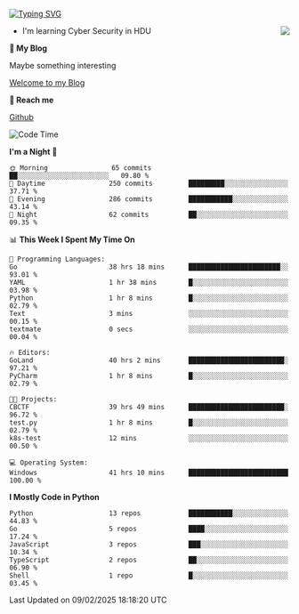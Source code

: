 [![Typing SVG](https://readme-typing-svg.herokuapp.com?font=Fira+Code&pause=1000&random=false&width=450&height=60&lines=Hello+%F0%9F%91%8B%F0%9F%8F%BB;I'm+JBNRZ)](https://git.io/typing-svg)

<a href="#">
  <img align="right" src="https://github-readme-stats.vercel.app/api?username=JBNRZ&show_icons=true&bg_color=15,f2f7fd,E0EAFC" />
</a>

- I'm learning Cyber Security in HDU

 **🌱 My Blog**

Maybe something interesting

[Welcome to my Blog](https://jbnrz.com.cn/)

 **💬 Reach me** 

[Github](https://github.com/JBNRZ)


<!--START_SECTION:waka-->
![Code Time](http://img.shields.io/badge/Code%20Time-956%20hrs%2029%20mins-blue)

**I'm a Night 🦉** 

```text
🌞 Morning                65 commits          ██░░░░░░░░░░░░░░░░░░░░░░░   09.80 % 
🌆 Daytime                250 commits         █████████░░░░░░░░░░░░░░░░   37.71 % 
🌃 Evening                286 commits         ███████████░░░░░░░░░░░░░░   43.14 % 
🌙 Night                  62 commits          ██░░░░░░░░░░░░░░░░░░░░░░░   09.35 % 
```


📊 **This Week I Spent My Time On** 

```text
💬 Programming Languages: 
Go                       38 hrs 18 mins      ███████████████████████░░   93.01 % 
YAML                     1 hr 38 mins        █░░░░░░░░░░░░░░░░░░░░░░░░   03.98 % 
Python                   1 hr 8 mins         █░░░░░░░░░░░░░░░░░░░░░░░░   02.79 % 
Text                     3 mins              ░░░░░░░░░░░░░░░░░░░░░░░░░   00.15 % 
textmate                 0 secs              ░░░░░░░░░░░░░░░░░░░░░░░░░   00.04 % 

🔥 Editors: 
GoLand                   40 hrs 2 mins       ████████████████████████░   97.21 % 
PyCharm                  1 hr 8 mins         █░░░░░░░░░░░░░░░░░░░░░░░░   02.79 % 

🐱‍💻 Projects: 
CBCTF                    39 hrs 49 mins      ████████████████████████░   96.72 % 
test.py                  1 hr 8 mins         █░░░░░░░░░░░░░░░░░░░░░░░░   02.79 % 
k8s-test                 12 mins             ░░░░░░░░░░░░░░░░░░░░░░░░░   00.50 % 

💻 Operating System: 
Windows                  41 hrs 10 mins      █████████████████████████   100.00 % 
```

**I Mostly Code in Python** 

```text
Python                   13 repos            ███████████░░░░░░░░░░░░░░   44.83 % 
Go                       5 repos             ████░░░░░░░░░░░░░░░░░░░░░   17.24 % 
JavaScript               3 repos             ███░░░░░░░░░░░░░░░░░░░░░░   10.34 % 
TypeScript               2 repos             ██░░░░░░░░░░░░░░░░░░░░░░░   06.90 % 
Shell                    1 repo              █░░░░░░░░░░░░░░░░░░░░░░░░   03.45 % 
```




 Last Updated on 09/02/2025 18:18:20 UTC
<!--END_SECTION:waka-->

